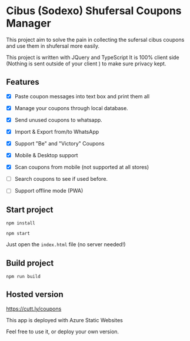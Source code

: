 # Cibus (Sodexo) Shufersal Coupons Manager

This project aim to solve the pain in collecting the sufersal cibus coupons and use them in shufersal more easily.

This project is written with JQuery and TypeScript
It is 100% client side (Nothing is sent outside of your client ) to make sure privacy kept.

## Features

- [x] Paste coupon messages into text box and print them all

- [x] Manage your coupons through local database.

- [x] Send unused coupons to whatsapp.

- [x] Import & Export from/to WhatsApp

- [x] Support "Be" and "Victory" Coupons

- [x] Mobile & Desktop support

- [x] Scan coupons from mobile (not supported at all stores)

- [ ] Search coupons to see if used before.

- [ ] Support offline mode (PWA)




## Start project

`npm install`

`npm start`

Just open the `index.html` file (no server needed!)

## Build project

`npm run build`

## Hosted version

https://cutt.ly/coupons

This app is deployed with Azure Static Websites

Feel free to use it, or deploy your own version.
